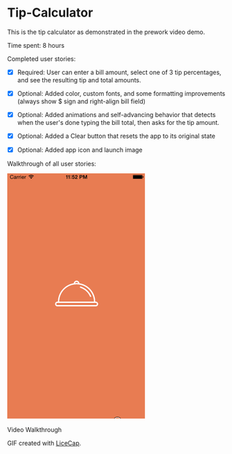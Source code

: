 # Tip-Calculator

This is the tip calculator as demonstrated in the prework video demo.

Time spent: 8 hours

Completed user stories:

* [x] Required: User can enter a bill amount, select one of 3 tip percentages, and see the resulting tip and total amounts.

* [x] Optional: Added color, custom fonts, and some formatting improvements (always show $ sign and right-align bill field)

* [x] Optional: Added animations and self-advancing behavior that detects when the user's done typing the bill total, then asks for the tip amount.

* [x] Optional: Added a Clear button that resets the app to its original state

* [x] Optional: Added app icon and launch image

Walkthrough of all user stories:

![Video Walkthrough](tipcalculator.gif)

Video Walkthrough

GIF created with [LiceCap](http://www.cockos.com/licecap/).

